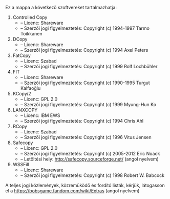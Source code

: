 ﻿Ez a mappa a következő szoftvereket tartalmazhatja:

1. Controlled Copy
   - – Licenc: Shareware
   - – Szerzői jogi figyelmeztetés: Copyright (c) 1994-1997 Tarmo Toikkanen
2. DCopy
   - – Licenc: Shareware
   - – Szerzői jogi figyelmeztetés: Copyright (c) 1994 Axel Peters
3. FatCopy
   - – Licenc: Szabad
   - – Szerzői jogi figyelmeztetés: Copyright (c) 1999 Rolf Lochbühler
4. FIT
   - – Licenc: Shareware
   - – Szerzői jogi figyelmeztetés: Copyright (c) 1990-1995 Turgut Kalfaoğlu
5. KCopy/2
   - – Licenc: GPL 2.0
   - – Szerzői jogi figyelmeztetés: Copyright (c) 1999 Myung-Hun Ko
6. LANXCOPY
   - – Licenc: IBM EWS
   - – Szerzői jogi figyelmeztetés: Copyright (c) 1994 Chris Ahl
7. RCopy
   - – Licenc: Szabad
   - – Szerzői jogi figyelmeztetés: Copyright (c) 1996 Vitus Jensen
8. Safecopy
   - – Licenc: GPL 2.0
   - – Szerzői jogi figyelmeztetés: Copyright (c) 2005-2012 Eric Noack
   - – Letöltési hely: http://safecopy.sourceforge.net/ (angol nyelvem)
9. WSSFill
   - – Licenc: Shareware
   - – Szerzői jogi figyelmeztetés: Copyright (c) 1998 Robert W. Babcock

A teljes jogi közlemények, közreműködő és fordító listák, kérjük, látogasson el a https://bobsgame.fandom.com/wiki/Extras (angol nyelvem)
